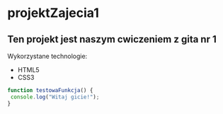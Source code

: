 # projektZajecia1

## Ten projekt jest naszym cwiczeniem z gita nr 1

Wykorzystane technologie:
* HTML5
* CSS3


```javascript
function testowaFunkcja() {
 console.log("Witaj gicie!");
}
```
